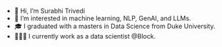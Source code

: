 - 👋 Hi, I’m Surabhi Trivedi
- 👀 I’m interested in machine learning, NLP, GenAI, and LLMs.
- 🎓 I graduated with a masters in Data Science from Duke University.
- 👩🏽‍💻 I currently work as a data scientist @Block.

<!---
surabhitri/surabhitri is a ✨ special ✨ repository because its `README.md` (this file) appears on your GitHub profile.
You can click the Preview link to take a look at your changes.
--->
